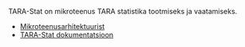 TARA-Stat on mikroteenus TARA statistika tootmiseks ja vaatamiseks.

- [Mikroteenusarhitektuurist](https://e-gov.github.io/TARA-Stat/)
- [TARA-Stat dokumentatsioon](https://e-gov.github.io/TARA-Stat/Dokumentatsioon)

